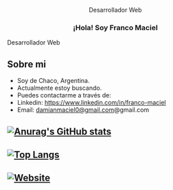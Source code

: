 <p align="center" width="300">
   <span align="center">Desarrollador Web</span>
</p>
<div> 
   <h3 align="center">¡Hola! Soy Franco Maciel</h3>
</div>
<span align="center">Desarrollador Web</span>

## Sobre mi

- Soy de Chaco, Argentina.
- Actualmente estoy buscando.
- Puedes contactarme a través de:
- Linkedin: https://www.linkedin.com/in/franco-maciel
- Email: damianmaciel0@gmail.com@gmail.com 


## [![Anurag's GitHub stats](https://github-readme-stats.vercel.app/api?username=FrM-bot&count_private=true&theme=gotham)](https://github.com/FrM-bot)

## [![Top Langs](https://github-readme-stats.vercel.app/api/top-langs/?username=FrM-bot&layout=default&theme=gotham)](https://github.com/FrM-bot)

## [![Website](https://img.shields.io/badge/website-000000?style=for-the-badge&logo=About.me&logoColor=white)](https://frm-bot.xyz/)
